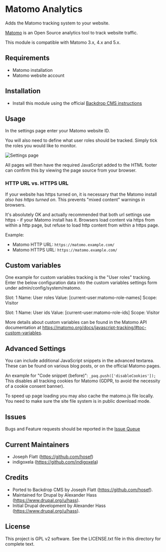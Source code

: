 # Matomo Analytics

Adds the Matomo tracking system to your website.

[Matomo](https://matomo.org/) is an Open Source analytics tool to track
website traffic.

This module is compatible with Matomo 3.x, 4.x and 5.x.

## Requirements

* Matomo installation
* Matomo website account


## Installation

- Install this module using the official [Backdrop CMS instructions](https://backdropcms.org/guide/modules)

## Usage

In the settings page enter your Matomo website ID.

You will also need to define what user roles should be tracked.
Simply tick the roles you would like to monitor.

![Settings page](https://raw.githubusercontent.com/backdrop-contrib/matomo/1.x-2.x/screenshots/settings-page.webp)

All pages will then have the required JavaScript added to the
HTML footer can confirm this by viewing the page source from
your browser.

### HTTP URL vs. HTTPS URL

If your website has https turned on, it is necessary that the Matomo install
 *also has https turned on*. This prevents "mixed content" warnings in browsers.

It's absolutely OK and actually recommended that both url settings use https -
 if your Matomo install has it.
Browsers load content via https from within a http page, but refuse to load http
 content from within a https page.

Example:

- Matomo HTTP URL: `https://matomo.example.com/`
- Matomo HTTPS URL: `https://matomo.example.com/`

## Custom variables

One example for custom variables tracking is the "User roles" tracking. Enter
the below configuration data into the custom variables settings form under
admin/config/system/matomo.

Slot: 1
Name: User roles
Value: [current-user:matomo-role-names]
Scope: Visitor

Slot: 1
Name: User ids
Value: [current-user:matomo-role-ids]
Scope: Visitor

More details about custom variables can be found in the Matomo API documentation
at https://matomo.org/docs/javascript-tracking/#toc-custom-variables.


## Advanced Settings

You can include additional JavaScript snippets in the advanced
textarea. These can be found on various blog posts, or on the
official Matomo pages.

An example for "Code snippet (before)": `_paq.push(['disableCookies']);`
This disables all tracking cookies for Matomo (GDPR, to avoid the necessity of a
 cookie consent banner).

To speed up page loading you may also cache the matomo.js
file locally. You need to make sure the site file system is in public
download mode.

## Issues

Bugs and Feature requests should be reported in the [Issue Queue](https://github.com/backdrop-contrib/matomo/issues)

## Current Maintainers

- Joseph Flatt (https://github.com/hosef)
- indigoxela (https://github.com/indigoxela)

## Credits

- Ported to Backdrop CMS by Joseph Flatt (https://github.com/hosef).
- Maintained for Drupal by Alexander Hass (https://www.drupal.org/u/hass).
- Initial Drupal development by Alexander Hass (https://www.drupal.org/u/hass).

## License

This project is GPL v2 software. See the LICENSE.txt file in this directory for
complete text.
